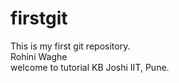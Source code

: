 # firstgit
This is my first git repository.
<br>Rohini Waghe
<br>welcome to tutorial
KB Joshi IIT, Pune.
